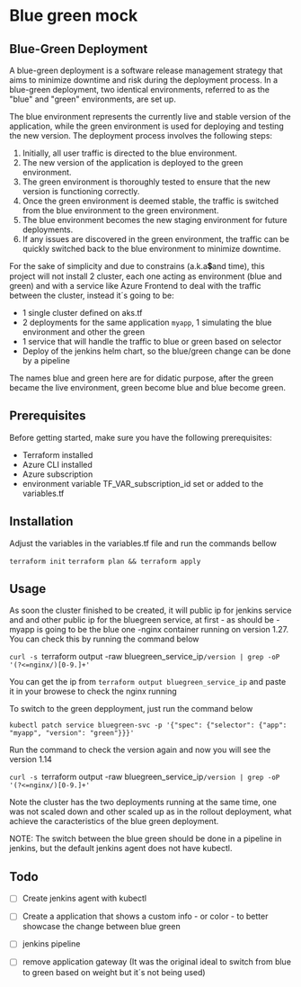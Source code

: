 # Blue green mock


## Blue-Green Deployment
A blue-green deployment is a software release management strategy that aims to minimize downtime and risk during the deployment process. In a blue-green deployment, two identical environments, referred to as the "blue" and "green" environments, are set up.

The blue environment represents the currently live and stable version of the application, while the green environment is used for deploying and testing the new version. The deployment process involves the following steps:

1. Initially, all user traffic is directed to the blue environment.
2. The new version of the application is deployed to the green environment.
3. The green environment is thoroughly tested to ensure that the new version is functioning correctly.
4. Once the green environment is deemed stable, the traffic is switched from the blue environment to the green environment.
5. The blue environment becomes the new staging environment for future deployments.
6. If any issues are discovered in the green environment, the traffic can be quickly switched back to the blue environment to minimize downtime.

For the sake of simplicity and due to constrains (a.k.a💲and time), this project will not install 2 cluster, each one acting as environment (blue and green) and with a service like Azure Frontend to deal with the traffic between the cluster, instead it´s going to be:

- 1 single cluster defined on aks.tf
- 2 deployments for the same application `myapp`, 1 simulating the blue environment and other the green
- 1 service that will handle the traffic to blue or green based on selector
- Deploy of the jenkins helm chart, so the blue/green change can be done by a pipeline

The names blue and green here are for didatic purpose, after the green became the live environment, green become blue and blue become green.

## Prerequisites
Before getting started, make sure you have the following prerequisites:

- Terraform installed
- Azure CLI installed
- Azure subscription
- environment variable TF_VAR_subscription_id set or added to the variables.tf

## Installation


Adjust the variables in the variables.tf file and run the commands bellow

`terraform init`
`terraform plan && terraform apply`

## Usage

As soon the cluster finished to be created, it will public ip for jenkins service and and other public ip for the bluegreen service, at first - as should be - myapp is going to be the blue one -nginx container running on version 1.27. You can check this by running the command below


`curl -s `terraform output -raw bluegreen_service_ip`/version | grep -oP '(?<=nginx/)[0-9.]+'`

You can get the ip  from `terraform output bluegreen_service_ip` and paste it in your browese to check the nginx running


To switch to the green depployment, just run the command below

`kubectl patch service bluegreen-svc -p '{"spec": {"selector": {"app": "myapp", "version": "green"}}}'`


Run the command to check the version again and now you will see the version 1.14

`curl -s `terraform output -raw bluegreen_service_ip`/version | grep -oP '(?<=nginx/)[0-9.]+'`

Note the cluster has the two deployments running at the same time, one was not scaled down and other scaled up as in the rollout deployment, what achieve the caracteristics of the blue green deployment.

NOTE: The switch between the blue green should be done in a pipeline in jenkins, but the default jenkins agent does not have kubectl.


## Todo
- [ ] Create jenkins agent with kubectl
- [ ] Create a application that shows a custom info - or color - to better showcase the change between blue green
- [ ] jenkins pipeline 
- [ ] remove application gateway (It was the original ideal to switch from  blue to green based on weight but it´s not being used)

